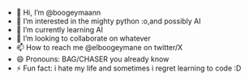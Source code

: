 - 👋 Hi, I’m @boogeymaann
- 👀 I’m interested in the mighty python :o,and possibly AI
- 🌱 I’m currently learning AI
- 💞️ I’m looking to collaborate on whatever
- 📫 How to reach me @elboogeymane on twitter/X
- 😄 Pronouns: BAG/CHASER you already know 
- ⚡ Fun fact: i hate my life and sometimes i regret learning to code :D

<!---
boogeymaann/boogeymaann is a ✨ special ✨ repository because its `README.md` (this file) appears on your GitHub profile.
You can click the Preview link to take a look at your changes.
--->
